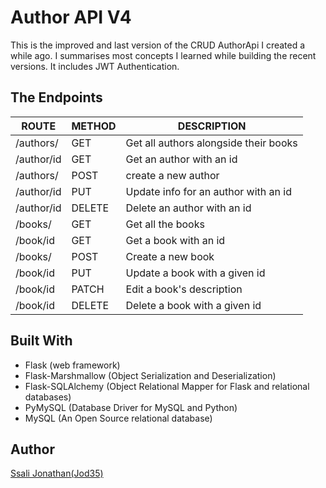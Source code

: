 # Author API V4
This is the improved and last version of the CRUD AuthorApi I created a while ago. I summarises most concepts I learned while building the recent versions. It includes JWT Authentication.

## The Endpoints

| ROUTE | METHOD  | DESCRIPTION |
|-------|---------|-------------|
| /authors/ | GET    | Get all authors alongside their books |
| /author/id | GET   | Get an author with an id|
| /authors/ | POST  | create a new author |
| /author/id | PUT   | Update info for an author with an id |
| /author/id | DELETE | Delete an author with an id |  
| /books/    | GET   | Get all the books |
| /book/id   | GET   | Get a book with an id |
| /books/    | POST  | Create a new book | 
| /book/id   | PUT  | Update a book with a given id |
| /book/id   | PATCH  | Edit a book's description    |
| /book/id   | DELETE | Delete a book with a given id |


## Built With
- Flask (web framework)
- Flask-Marshmallow (Object Serialization and Deserialization)
- Flask-SQLAlchemy (Object Relational Mapper for Flask and relational databases)
- PyMySQL (Database Driver for MySQL and Python)
- MySQL (An Open Source relational database)


## Author
[Ssali Jonathan(Jod35)](https://github.com/jod35)